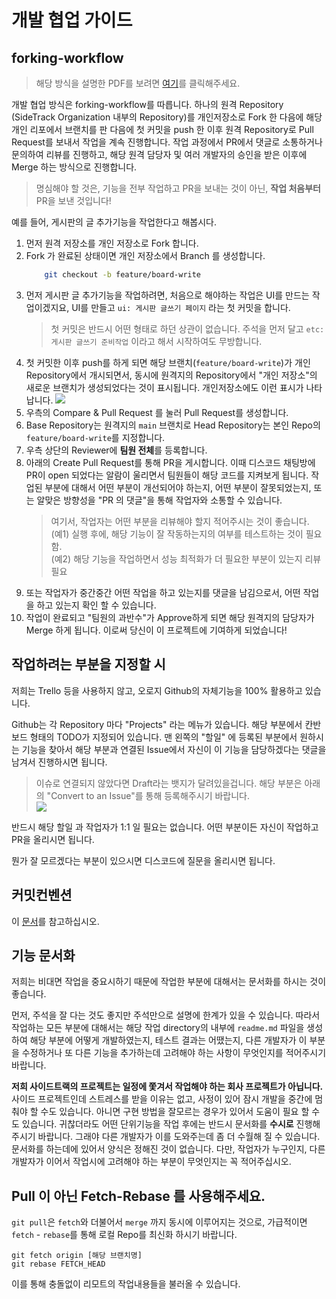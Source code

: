 # 개발 협업 가이드

## forking-workflow

> 해당 방식을 설명한 PDF를 보려면 [여기](../pdf/forking-workflow.pdf)를 클릭해주세요.

개발 협업 방식은 forking-workflow를 따릅니다. 하나의 원격 Repository (SideTrack Organization 내부의 Repository)를 개인저장소로 Fork 한 다음에 해당 개인 리포에서 브랜치를 판 다음에 첫 커밋을 push 한 이후 원격 Repository로 Pull Request를 보내서 작업을 계속 진행합니다. 작업 과정에서 PR에서 댓글로 소통하거나 문의하여 리뷰를 진행하고, 해당 원격 담당자 및 여러 개발자의 승인을 받은 이후에 Merge 하는 방식으로 진행합니다.

> 명심해야 할 것은, 기능을 전부 작업하고 PR을 보내는 것이 아닌, **작업 처음부터** PR을 보낸 것입니다!

예를 들어, 게시판의 글 추가기능을 작업한다고 해봅시다.

1. 먼저 원격 저장소를 개인 저장소로 Fork 합니다.
2. Fork 가 완료된 상태이면 개인 저장소에서 Branch 를 생성합니다.
   ```bash
       git checkout -b feature/board-write
   ```
3. 먼저 게시판 글 추가기능을 작업하려면, 처음으로 해야하는 작업은 UI를 만드는 작업이겠지요, UI를 만들고 `ui: 게시판 글쓰기 페이지` 라는 첫 커밋을 합니다.
   > 첫 커밋은 반드시 어떤 형태로 하던 상관이 없습니다. 주석을 먼저 달고 `etc: 게시판 글쓰기 준비작업` 이라고 해서 시작하여도 무방합니다.
4. 첫 커밋한 이후 push를 하게 되면 해당 브랜치(`feature/board-write`)가 개인 Repository에서 개시되면서, 동시에 원격지의 Repository에서 "개인 저장소"의 새로운 브랜치가 생성되었다는 것이 표시됩니다. 개인저장소에도 이런 표시가 나타납니다.
   ![](../img/coordinate-pr.png)
5. 우측의 Compare & Pull Request 를 눌러 Pull Request를 생성합니다.
6. Base Repository는 원격지의 `main` 브랜치로 Head Repository는 본인 Repo의 `feature/board-write`를 지정합니다.
7. 우측 상단의 Reviewer에 **팀원 전체**를 등록합니다.
8. 아래의 Create Pull Request를 통해 PR을 게시합니다. 이때 디스코드 채팅방에 PR이 open 되었다는 알람이 울리면서 팀원들이 해당 코드를 지켜보게 됩니다. 작업된 부분에 대해서 어떤 부분이 개선되어야 하는지, 어떤 부분이 잘못되었는지, 또는 알맞은 방향성을 "PR 의 댓글"을 통해 작업자와 소통할 수 있습니다.
   > 여기서, 작업자는 어떤 부분을 리뷰해야 할지 적어주시는 것이 좋습니다. <br/> (예1) 실행 후에, 해당 기능이 잘 작동하는지의 여부를 테스트하는 것이 필요함. <br/>
   > (예2) 해당 기능을 작업하면서 성능 최적화가 더 필요한 부분이 있는지 리뷰 필요
9. 또는 작업자가 중간중간 어떤 작업을 하고 있는지를 댓글을 남김으로서, 어떤 작업을 하고 있는지 확인 할 수 있습니다.
10. 작업이 완료되고 "팀원의 과반수"가 Approve하게 되면 해당 원격지의 담당자가 Merge 하게 됩니다. 이로써 당신이 이 프로젝트에 기여하게 되었습니다!

## 작업하려는 부분을 지정할 시

저희는 Trello 등을 사용하지 않고, 오로지 Github의 자체기능을 100% 활용하고 있습니다.

Github는 각 Repository 마다 "Projects" 라는 메뉴가 있습니다. 해당 부분에서 칸반보드 형태의 TODO가 지정되어 있습니다. 맨 왼쪽의 "할일" 에 등록된 부분에서 원하시는 기능을 찾아서 해당 부분과 연결된 Issue에서 자신이 이 기능을 담당하겠다는 댓글을 남겨서 진행하시면 됩니다.

> 이슈로 연결되지 않았다면 Draft라는 뱃지가 달려있을겁니다. 해당 부분은 아래의 "Convert to an Issue"를 통해 등록해주시기 바랍니다.  
> ![](../img/convert-issue.png)

반드시 해당 할일 과 작업자가 1:1 일 필요는 없습니다. 어떤 부분이든 자신이 작업하고 PR을 올리시면 됩니다.

뭔가 잘 모르겠다는 부분이 있으시면 디스코드에 질문을 올리시면 됩니다.

## 커밋컨벤션

이 [문서](./commit.md)를 참고하십시오.

## 기능 문서화

저희는 비대면 작업을 중요시하기 때문에 작업한 부분에 대해서는 문서화를 하시는 것이 좋습니다.

먼저, 주석을 잘 다는 것도 좋지만 주석만으로 설명에 한계가 있을 수 있습니다. 따라서 작업하는 모든 부분에 대해서는 해당 작업 directory의 내부에 `readme.md` 파일을 생성하여 해당 부분에 어떻게 개발하였는지, 테스트 결과는 어땠는지, 다른 개발자가 이 부분을 수정하거나 또 다른 기능을 추가하는데 고려해야 하는 사항이 무엇인지를 적어주시기 바랍니다.

**저희 사이드트랙의 프로젝트는 일정에 쫓겨서 작업해야 하는 회사 프로젝트가 아닙니다.** 사이드 프로젝트인데 스트레스를 받을 이유는 없고, 사정이 있어 잠시 개발을 중간에 멈춰야 할 수도 있습니다. 아니면 구현 방법을 잘모르는 경우가 있어서 도움이 필요 할 수 도 있습니다. 귀찮더라도 어떤 단위기능을 작업 후에는 반드시 문서화를 **수시로** 진행해 주시기 바랍니다. 그래야 다른 개발자가 이를 도와주는데 좀 더 수월해 질 수 있습니다. 문서화를 하는데에 있어서 양식은 정해진 것이 없습니다. 다만, 작업자가 누구인지, 다른 개발자가 이어서 작업시에 고려해야 하는 부분이 무엇인지는 꼭 적어주십시오.

## Pull 이 아닌 Fetch-Rebase 를 사용해주세요.

`git pull`은 `fetch`와 더불어서 `merge` 까지 동시에 이루어지는 것으로, 가급적이면 `fetch` - `rebase`를 통해 로컬 Repo를 최신화 하시기 바랍니다.

```
git fetch origin [해당 브랜치명]
git rebase FETCH_HEAD
```

이를 통해 충돌없이 리모트의 작업내용들을 불러올 수 있습니다.
